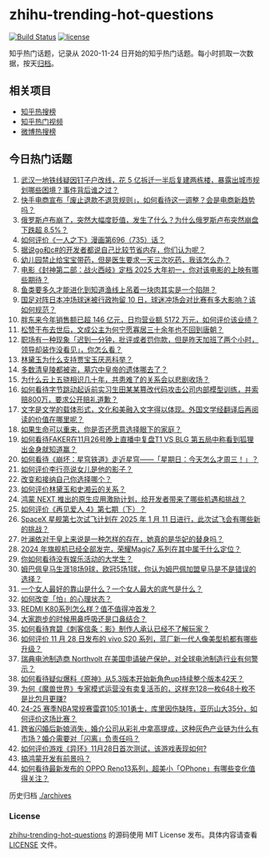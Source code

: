 # zhihu-trending-hot-questions

[![Build Status](https://github.com/justjavac/zhihu-trending-hot-questions/workflows/ci/badge.svg?branch=master)](https://github.com/justjavac/zhihu-trending-hot-questions/actions)
[![license](https://img.shields.io/github/license/justjavac/zhihu-trending-hot-questions)](https://github.com/justjavac/zhihu-trending-hot-questions/blob/master/LICENSE)

知乎热门话题，记录从 2020-11-24
日开始的知乎热门话题。每小时抓取一次数据，按天[归档](./archives)。

## 相关项目

- [知乎热搜榜](https://github.com/justjavac/zhihu-trending-top-search)
- [知乎热门视频](https://github.com/justjavac/zhihu-trending-hot-video)
- [微博热搜榜](https://github.com/justjavac/weibo-trending-hot-search)

## 今日热门话题

<!-- BEGIN -->
<!-- 最后更新时间 Fri Nov 29 2024 02:26:51 GMT+0800 (China Standard Time) -->

1. [武汉一地铁线疑因钉子户改线，花 5 亿拆迁一半后复建两栋楼，暴露出城市规划哪些困境？事件背后谁之过？](https://www.zhihu.com/question/5213630146)
1. [快手电商宣布「废止退款不退货规则」，如何看待这一调整？会是电商新趋势吗？](https://www.zhihu.com/question/5381491704)
1. [俄罗斯卢布崩了，突然大幅度贬值，发生了什么？为什么俄罗斯卢布突然崩盘下跌超 8.5%？](https://www.zhihu.com/question/5399574440)
1. [如何评价《一人之下》漫画第696（735）话？](https://www.zhihu.com/question/5414254035)
1. [据说go和c#的开发者都说自己比较节省内存，你们认为呢？](https://www.zhihu.com/question/665797328)
1. [幼儿园禁止给宝宝带药，但是医生要求一天三次吃药，我该怎么办？](https://www.zhihu.com/question/5050535506)
1. [电影《封神第二部：战火西岐》定档 2025 大年初一，你对该电影的上映有哪些期待？](https://www.zhihu.com/question/2427851833)
1. [鱼类要多久才能进化到知道渔线上吊着一块肉其实是一个陷阱？](https://www.zhihu.com/question/67974560)
1. [国足对阵日本冲场球迷被行政拘留 10 日，球迷冲场会对比赛有多大影响？该如何规范？](https://www.zhihu.com/question/5377442324)
1. [胖东来今年销售额已超 146 亿元，日均营业额 5172 万元，如何评价该业绩？](https://www.zhihu.com/question/5285544865)
1. [松赞干布去世后，文成公主为何宁愿寡居三十余年也不回到唐朝？](https://www.zhihu.com/question/426645433)
1. [职场有一种现象「迟到一分钟，批评或者罚你款，但是昨天加班了两个小时，领导却装作没看见」，你怎么看？](https://www.zhihu.com/question/5193168712)
1. [林黛玉为什么支持贾宝玉厌恶科举？](https://www.zhihu.com/question/3693175173)
1. [多数清皇陵都被盗，墓穴中皇帝的遗体哪去了？](https://www.zhihu.com/question/20908975)
1. [为什么云上五骁相识几十年，共患难了的关系会以悲剧收场？](https://www.zhihu.com/question/654946756)
1. [如何看待字节跳动起诉前实习生田某某篡改代码攻击公司内部模型训练，并索赔800万，要求公开赔礼道歉？](https://www.zhihu.com/question/5308895035)
1. [文字是文学的载体形式，文化和美融入文字得以体现。外国文学经翻译后再阅读的价值在哪里呢？](https://www.zhihu.com/question/4184643705)
1. [如果生命可以重来，你是否还愿意选择眼下的家庭？](https://www.zhihu.com/question/5320180915)
1. [如何看待FAKER在11月26号晚上直播中复盘T1 VS BLG 第五局中称看到狐狸出金身就知道赢？](https://www.zhihu.com/question/5284631020)
1. [如何看待《崩坏：星穹铁道》走近星穹——「星期日：今天怎么才周三！」？](https://www.zhihu.com/question/5270510902)
1. [如何评价李行亮说女儿是他的影子？](https://www.zhihu.com/question/5369226567)
1. [改变和接纳自己你选择哪个？](https://www.zhihu.com/question/5290437318)
1. [如何评价林黛玉和史湘云的关系？](https://www.zhihu.com/question/4624005855)
1. [鸿蒙 NEXT 推出的原生应用激励计划，给开发者带来了哪些机遇和挑战？](https://www.zhihu.com/question/5298182306)
1. [如何评价《再见爱人 4》第七期（下）？](https://www.zhihu.com/question/5381701030)
1. [SpaceX 星舰第七次试飞计划在 2025 年 1 月 11 日进行，此次试飞会有哪些新的挑战？](https://www.zhihu.com/question/5170117641)
1. [叶澜依对于皇上来说是一种怎样的存在，她真的是华妃的替身吗？](https://www.zhihu.com/question/381093961)
1. [2024 年旗舰机已经全部发完，荣耀Magic7 系列在其中属于什么定位？](https://www.zhihu.com/question/5362011263)
1. [你如何看待没有娱乐活动的大学生？](https://www.zhihu.com/question/5320376710)
1. [姆巴佩皇马生涯18场9球，欧冠5场1球，你认为姆巴佩加盟皇马是不是错误的选择？](https://www.zhihu.com/question/5349179479)
1. [一个女人最好的靠山是什么？一个女人最大的底气是什么？](https://www.zhihu.com/question/725444427)
1. [如何改变「怕」的心理状态？](https://www.zhihu.com/question/4709097232)
1. [REDMI K80系列怎么样？值不值得冲首发？](https://www.zhihu.com/question/5252820314)
1. [大家跑步的时候用鼻呼吸还是口鼻结合？](https://www.zhihu.com/question/4712765665)
1. [如何看待育碧《刺客信条：影》制作人承认已经不了解玩家？](https://www.zhihu.com/question/5168451999)
1. [如何评价 11 月 28 日发布的 vivo S20 系列，蓝厂新一代人像美型机都有哪些升级？](https://www.zhihu.com/question/5383269946)
1. [瑞典电池制造商 Northvolt 在美国申请破产保护，对全球电池制造行业有何警示？](https://www.zhihu.com/question/4830414541)
1. [如何看待疑似爆料《原神》从5.3版本开始新角色up持续整个版本42天？](https://www.zhihu.com/question/5357102498)
1. [为何《魔兽世界》专家模式运营没有卖复活币的，这样充128一枚648十枚不是比包月更赚?](https://www.zhihu.com/question/5179298752)
1. [24-25 赛季NBA常规赛雷霆105:101勇士，库里因伤缺阵，亚历山大35分，如何评价这场比赛？](https://www.zhihu.com/question/5366621323)
1. [跨省闪婚后新娘消失，婚介公司从彩礼中拿高提成，这种灰色产业链为什么有市场？婚介需要对「闪离」负责任吗？](https://www.zhihu.com/question/5097885749)
1. [如何评价游戏《异环》11月28日首次测试，该游戏表现如何?](https://www.zhihu.com/question/5365441064)
1. [搞鸿蒙开发有前景吗？](https://www.zhihu.com/question/1781590918)
1. [如何看待最新发布的 OPPO Reno13系列，超美小「OPhone」有哪些变化值得关注？](https://www.zhihu.com/question/5068797239)

<!-- END -->

历史归档 [./archives](./archives)

### License

[zhihu-trending-hot-questions](https://github.com/justjavac/zhihu-trending-hot-questions)
的源码使用 MIT License 发布。具体内容请查看 [LICENSE](./LICENSE) 文件。

